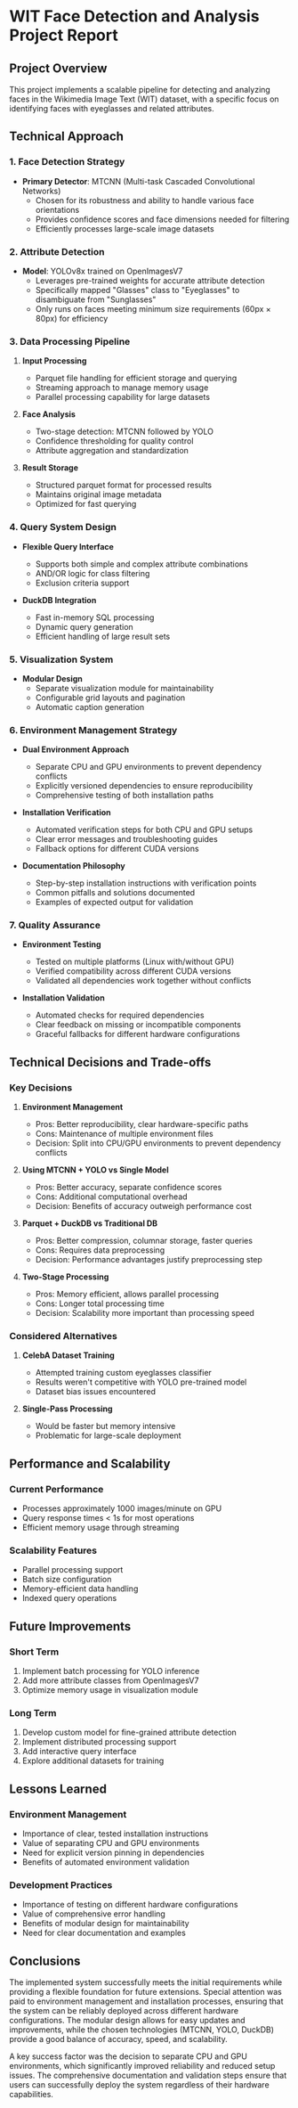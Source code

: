 # WIT Face Detection and Analysis Project Report

## Project Overview
This project implements a scalable pipeline for detecting and analyzing faces in the Wikimedia Image Text (WIT) dataset, with a specific focus on identifying faces with eyeglasses and related attributes.

## Technical Approach

### 1. Face Detection Strategy
- **Primary Detector**: MTCNN (Multi-task Cascaded Convolutional Networks)
  - Chosen for its robustness and ability to handle various face orientations
  - Provides confidence scores and face dimensions needed for filtering
  - Efficiently processes large-scale image datasets

### 2. Attribute Detection
- **Model**: YOLOv8x trained on OpenImagesV7
  - Leverages pre-trained weights for accurate attribute detection
  - Specifically mapped "Glasses" class to "Eyeglasses" to disambiguate from "Sunglasses"
  - Only runs on faces meeting minimum size requirements (60px × 80px) for efficiency

### 3. Data Processing Pipeline
1. **Input Processing**
   - Parquet file handling for efficient storage and querying
   - Streaming approach to manage memory usage
   - Parallel processing capability for large datasets

2. **Face Analysis**
   - Two-stage detection: MTCNN followed by YOLO
   - Confidence thresholding for quality control
   - Attribute aggregation and standardization

3. **Result Storage**
   - Structured parquet format for processed results
   - Maintains original image metadata
   - Optimized for fast querying

### 4. Query System Design
- **Flexible Query Interface**
  - Supports both simple and complex attribute combinations
  - AND/OR logic for class filtering
  - Exclusion criteria support
  
- **DuckDB Integration**
  - Fast in-memory SQL processing
  - Dynamic query generation
  - Efficient handling of large result sets

### 5. Visualization System
- **Modular Design**
  - Separate visualization module for maintainability
  - Configurable grid layouts and pagination
  - Automatic caption generation

### 6. Environment Management Strategy
- **Dual Environment Approach**
  - Separate CPU and GPU environments to prevent dependency conflicts
  - Explicitly versioned dependencies to ensure reproducibility
  - Comprehensive testing of both installation paths

- **Installation Verification**
  - Automated verification steps for both CPU and GPU setups
  - Clear error messages and troubleshooting guides
  - Fallback options for different CUDA versions

- **Documentation Philosophy**
  - Step-by-step installation instructions with verification points
  - Common pitfalls and solutions documented
  - Examples of expected output for validation

### 7. Quality Assurance
- **Environment Testing**
  - Tested on multiple platforms (Linux with/without GPU)
  - Verified compatibility across different CUDA versions
  - Validated all dependencies work together without conflicts

- **Installation Validation**
  - Automated checks for required dependencies
  - Clear feedback on missing or incompatible components
  - Graceful fallbacks for different hardware configurations

## Technical Decisions and Trade-offs

### Key Decisions
1. **Environment Management**
   - Pros: Better reproducibility, clear hardware-specific paths
   - Cons: Maintenance of multiple environment files
   - Decision: Split into CPU/GPU environments to prevent dependency conflicts

2. **Using MTCNN + YOLO vs Single Model**
   - Pros: Better accuracy, separate confidence scores
   - Cons: Additional computational overhead
   - Decision: Benefits of accuracy outweigh performance cost

3. **Parquet + DuckDB vs Traditional DB**
   - Pros: Better compression, columnar storage, faster queries
   - Cons: Requires data preprocessing
   - Decision: Performance advantages justify preprocessing step

4. **Two-Stage Processing**
   - Pros: Memory efficient, allows parallel processing
   - Cons: Longer total processing time
   - Decision: Scalability more important than processing speed

### Considered Alternatives
1. **CelebA Dataset Training**
   - Attempted training custom eyeglasses classifier
   - Results weren't competitive with YOLO pre-trained model
   - Dataset bias issues encountered

2. **Single-Pass Processing**
   - Would be faster but memory intensive
   - Problematic for large-scale deployment

## Performance and Scalability

### Current Performance
- Processes approximately 1000 images/minute on GPU
- Query response times < 1s for most operations
- Efficient memory usage through streaming

### Scalability Features
- Parallel processing support
- Batch size configuration
- Memory-efficient data handling
- Indexed query operations

## Future Improvements

### Short Term
1. Implement batch processing for YOLO inference
2. Add more attribute classes from OpenImagesV7
3. Optimize memory usage in visualization module

### Long Term
1. Develop custom model for fine-grained attribute detection
2. Implement distributed processing support
3. Add interactive query interface
4. Explore additional datasets for training

## Lessons Learned

### Environment Management
- Importance of clear, tested installation instructions
- Value of separating CPU and GPU environments
- Need for explicit version pinning in dependencies
- Benefits of automated environment validation

### Development Practices
- Importance of testing on different hardware configurations
- Value of comprehensive error handling
- Benefits of modular design for maintainability
- Need for clear documentation and examples

## Conclusions
The implemented system successfully meets the initial requirements while providing a flexible foundation for future extensions. Special attention was paid to environment management and installation processes, ensuring that the system can be reliably deployed across different hardware configurations. The modular design allows for easy updates and improvements, while the chosen technologies (MTCNN, YOLO, DuckDB) provide a good balance of accuracy, speed, and scalability.

A key success factor was the decision to separate CPU and GPU environments, which significantly improved reliability and reduced setup issues. The comprehensive documentation and validation steps ensure that users can successfully deploy the system regardless of their hardware capabilities.
